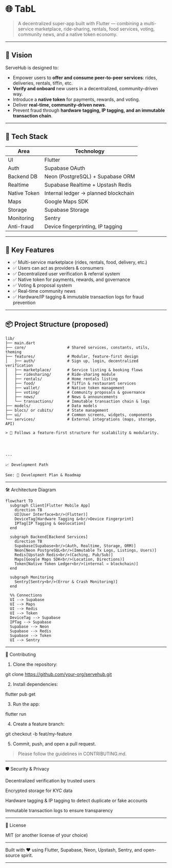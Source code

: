 

# 🌐 TabL

> A decentralized super-app built with Flutter — combining a multi-service marketplace, ride-sharing, rentals, food services, voting, community news, and a native token economy.

---

## 🎯 **Vision**
ServeHub is designed to:
- Empower users to **offer and consume peer-to-peer services**: rides, deliveries, rentals, tiffin, etc.
- **Verify and onboard** new users in a decentralized, community-driven way.
- Introduce a **native token** for payments, rewards, and voting.
- Deliver **real-time, community-driven news**.
- Prevent fraud through **hardware tagging, IP tagging, and an immutable transaction chain**.

---

## 🚀 **Tech Stack**
| Area        | Technology                          |
| ----------- | ----------------------------------- |
| UI          | Flutter                             |
| Auth        | Supabase OAuth                      |
| Backend DB  | Neon (PostgreSQL) + Supabase ORM    |
| Realtime    | Supabase Realtime + Upstash Redis   |
| Native Token| Internal ledger → planned blockchain|
| Maps        | Google Maps SDK                     |
| Storage     | Supabase Storage                    |
| Monitoring  | Sentry                              |
| Anti-fraud  | Device fingerprinting, IP tagging   |

---

## 🧩 **Key Features**
- ✅ Multi-service marketplace (rides, rentals, food, delivery, etc.)
- ✅ Users can act as providers & consumers
- ✅ Decentralized user verification & referral system
- ✅ Native token for payments, rewards, and governance
- ✅ Voting & proposal system
- ✅ Real-time community news
- ✅ Hardware/IP tagging & immutable transaction logs for fraud prevention

---

## 📦 **Project Structure (proposed)**

```plaintext
lib/
├── main.dart
├── core/                  # Shared services, constants, utils, theming
├── features/              # Modular, feature-first design
│   ├── auth/              # Sign up, login, decentralized verification
│   ├── marketplace/       # Service listing & booking flows
│   ├── ridesharing/       # Ride-sharing module
│   ├── rentals/           # Home rentals listing
│   ├── food/              # Tiffin & restaurant services
│   ├── wallet/            # Native token management
│   ├── voting/            # Community proposals & governance
│   ├── news/              # News & announcements
│   └── transactions/      # Immutable transaction chain & logs
├── models/                # Data models
├── blocs/ or cubits/      # State management
├── ui/                    # Common screens, widgets, components
└── services/              # External integrations (maps, storage, API)

> 🧪 Follows a feature-first structure for scalability & modularity.




---

📈 Development Path

See: 📄 Development Plan & Roadmap

```
---

🛠  Architecture Diagram
```Mermaid
flowchart TD
  subgraph Client[Flutter Mobile App]
    direction TB
    UI[User Interface<br/>(Flutter)]
    DeviceTag[Hardware Tagging &<br/>Device Fingerprint]
    IPTag[IP Tagging & Geolocation]
  end

  subgraph Backend[Backend Services]
    direction TB
    Supabase[Supabase<br/>(Auth, Realtime, Storage, ORM)]
    Neon[Neon PostgreSQL<br/>(Immutable Tx Logs, Listings, Users)]
    Redis[Upstash Redis<br/>(Caching, Pub/Sub)]
    Maps[Google Maps SDK<br/>(Location, Directions)]
    Token[Native Token Ledger<br/>(internal → blockchain)]
  end

  subgraph Monitoring
    Sentry[Sentry<br/>(Error & Crash Monitoring)]
  end

  %% Connections
  UI --> Supabase
  UI --> Maps
  UI --> Redis
  UI --> Token
  DeviceTag --> Supabase
  IPTag --> Supabase
  Supabase --> Neon
  Supabase --> Redis
  Supabase --> Token
  UI --> Sentry
```

---
🤝 Contributing

1. Clone the repository:



git clone https://github.com/your-org/servehub.git

2. Install dependencies:



flutter pub get

3. Run the app:



flutter run

4. Create a feature branch:



git checkout -b feat/my-feature

5. Commit, push, and open a pull request.



> Please follow the guidelines in CONTRIBUTING.md.




---

🛡 Security & Privacy

Decentralized verification by trusted users

Encrypted storage for KYC data

Hardware tagging & IP tagging to detect duplicate or fake accounts

Immutable transaction logs to ensure transparency



---

🧠 License

MIT (or another license of your choice)


---

Built with ❤️ using Flutter, Supabase, Neon, Upstash, Sentry, and open-source spirit.

---

